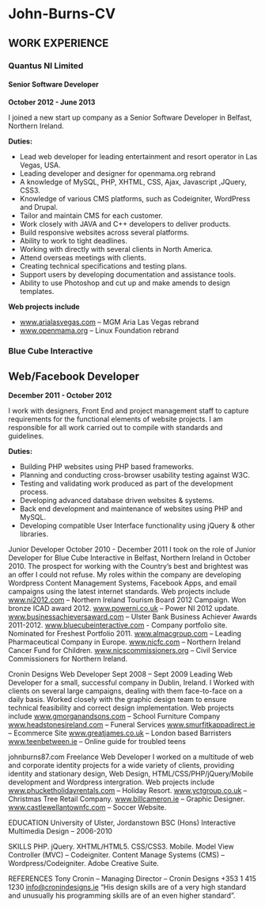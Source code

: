 John-Burns-CV
=============

## WORK EXPERIENCE

### Quantus NI Limited
#### Senior Software Developer
__October 2012 - June 2013__

I joined a new start up company as a Senior Software Developer in Belfast, Northern Ireland.

__Duties:__
* Lead  web developer for leading entertainment and resort operator in Las Vegas, USA.
* Leading developer and designer for openmama.org rebrand
* A knowledge of MySQL, PHP, XHTML, CSS, Ajax, Javascript ,JQuery, CSS3.
* Knowledge of various CMS platforms, such as Codeigniter, WordPress and Drupal.
* Tailor and maintain CMS for each customer.
* Work closely with JAVA and C++ developers to deliver products.
* Build responsive websites across several platforms.
* Ability to work to tight deadlines.
* Working with directly with several clients in North America.
* Attend overseas meetings with clients.
* Creating technical specifications and testing plans.
* Support users by developing documentation and assistance tools.
* Ability to use Photoshop and cut up and make amends to design templates.

__Web projects include__
* www.arialasvegas.com – MGM Aria Las Vegas rebrand
* www.openmama.org – Linux Foundation rebrand

### Blue Cube Interactive 
## Web/Facebook Developer
__December 2011 - October 2012__

I work with designers, Front End and project management staff to capture requirements for the functional elements of website projects. I am responsible for all work carried out to compile with standards and guidelines.

__Duties:__
* Building PHP websites using PHP based frameworks.
* Planning and conducting cross-browser usability testing against W3C.
* Testing and validating work produced as part of the development process.
* Developing advanced database driven websites & systems. 
* Back end development and maintenance of websites using PHP and MySQL.
* Developing compatible User Interface functionality using jQuery & other libraries.


Junior Developer
October 2010 - December 2011
I took on the role of Junior Developer for Blue Cube Interactive in Belfast, Northern Ireland in October 2010. The prospect for working with the Country’s best and brightest was an offer I could not refuse. My roles within the company are developing Wordpress Content Management Systems, Facebook Apps, and email campaigns using the latest internet standards.
Web projects include
www.ni2012.com – Northern Ireland Tourism Board 2012 Campaign. Won bronze ICAD award 2012.
www.powerni.co.uk – Power NI 2012 update.
www.businessachieversaward.com – Ulster Bank Business Achiever Awards 2011-2012.
www.bluecubeinteractive.com - Company portfolio site. Nominated for Freshest Portfolio 2011.
www.almacgroup.com – Leading Pharmaceutical Company in Europe.
www.nicfc.com – Northern Ireland Cancer Fund for Children.
www.nicscommissioners.org – Civil Service Commissioners for Northern Ireland.



Cronin Designs
Web Developer
Sept  2008 – Sept 2009
Leading Web Developer for a small, successful company in Dublin, Ireland. I Worked with clients on several large campaigns, dealing with them face-to-face on a daily basis. Worked closely with the graphic design team to ensure technical feasibility and correct design implementation.
Web projects include
www.gmorganandsons.com – School Furniture Company
www.headstonesireland.com – Funeral Services
www.smurfitkappadirect.ie – Ecommerce Site
www.greatjames.co.uk – London based Barristers
www.teenbetween.ie – Online guide for troubled teens

johnburns87.com
Freelance Web Developer
I worked on a multitude of web and corporate identity projects for a wide variety of clients, providing identity and stationary design, Web Design, HTML/CSS/PHP/jQuery/Mobile development and Wordpress intergration.
Web projects include
www.phucketholidayrentals.com – Holiday Resort.
www.yctgroup.co.uk – Christmas Tree Retail Company.
www.billcameron.ie – Graphic Designer.
www.castlewellantownfc.com – Soccer Website.










EDUCATION
University of Ulster, Jordanstown
BSC (Hons) Interactive Multimedia Design – 2006-2010

SKILLS
PHP.
jQuery.
XHTML/HTML5.
CSS/CSS3.
Mobile.
Model View Controller (MVC) – Codeigniter.
Content Manage Systems (CMS) – Wordpress/Codeigniter.
Adobe Creative Suite.

REFERENCES
Tony Cronin – Managing Director – Cronin Designs
+353 1 415 1230
info@cronindesigns.ie
“His design skills are of a very high standard and unusually his programming skills are of an even higher standard”.
